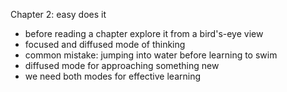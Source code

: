 Chapter 2: easy does it
 * before reading a chapter explore it from a bird's-eye view
 * focused and diffused mode of thinking
 * common mistake: jumping into water before learning to swim
 * diffused mode for approaching something new
 * we need both modes for effective learning
